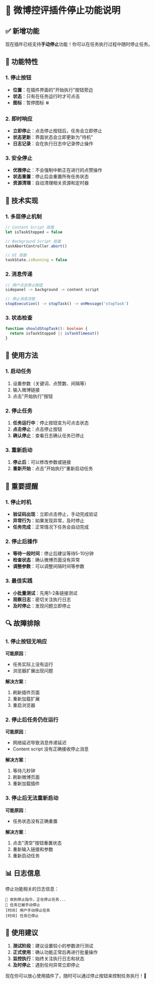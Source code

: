 # 🛑 微博控评插件停止功能说明

## ✅ 新增功能

现在插件已经支持**手动停止**功能！你可以在任务执行过程中随时停止任务。

## 🎯 功能特性

### 1. 停止按钮
- **位置**：在插件界面的"开始执行"按钮旁边
- **状态**：只有在任务运行时才可点击
- **图标**：暂停图标 ⏸️

### 2. 即时响应
- **立即停止**：点击停止按钮后，任务会立即停止
- **状态更新**：界面状态会立即更新为"待机"
- **日志记录**：会在执行日志中记录停止操作

### 3. 安全停止
- **优雅停止**：不会强制中断正在进行的点赞操作
- **状态重置**：停止后会重置所有任务状态
- **资源清理**：自动清理相关资源和定时器

## 🔧 技术实现

### 1. 多层停止机制
```typescript
// Content Script 层面
let isTaskStopped = false

// Background Script 层面  
taskAbortController.abort()

// UI 层面
taskState.isRunning = false
```

### 2. 消息传递
```typescript
// 用户点击停止按钮
sidepanel -> background -> content script

// 停止消息流程
stopExecution() -> stopTask() -> onMessage('stopTask')
```

### 3. 状态检查
```typescript
function shouldStopTask(): boolean {
  return isTaskStopped || isTaskTimeout()
}
```

## 📱 使用方法

### 1. 启动任务
1. 设置参数（关键词、点赞数、间隔等）
2. 输入微博链接
3. 点击"开始执行"按钮

### 2. 停止任务
1. **任务运行中**：停止按钮变为可点击状态
2. **点击停止**：点击停止按钮
3. **确认停止**：查看日志确认任务已停止

### 3. 重新启动
1. **停止后**：可以修改参数或链接
2. **重新开始**：点击"开始执行"重新启动任务

## 🚨 重要提醒

### 1. 停止时机
- **验证码出现**：立即点击停止，手动完成验证
- **异常行为**：如果发现异常，及时停止
- **任务完成**：正常情况下任务会自动完成

### 2. 停止后操作
- **等待一段时间**：停止后建议等待5-10分钟
- **检查状态**：确认微博页面没有异常
- **调整参数**：可以调整间隔时间等参数

### 3. 最佳实践
- **小批量测试**：先用1-2条链接测试
- **观察日志**：密切关注执行日志
- **及时停止**：发现问题立即停止

## 🔍 故障排除

### 1. 停止按钮无响应
**可能原因**：
- 任务实际上没有运行
- 浏览器扩展出现问题

**解决方案**：
1. 刷新插件页面
2. 重新加载扩展
3. 重启浏览器

### 2. 停止后任务仍在运行
**可能原因**：
- 网络延迟导致消息传递延迟
- Content script 没有正确接收停止消息

**解决方案**：
1. 等待几秒钟
2. 刷新微博页面
3. 重新加载插件

### 3. 停止后无法重新启动
**可能原因**：
- 任务状态没有正确重置

**解决方案**：
1. 点击"清空"按钮重置状态
2. 重新输入链接和参数
3. 重新启动任务

## 📊 日志信息

停止功能相关的日志信息：

```
🛑 收到停止指令，正在停止任务...
🛑 任务已被手动停止
[时间] 用户手动停止任务
[时间] 任务已停止
```

## 🎉 使用建议

1. **测试阶段**：建议设置较小的参数进行测试
2. **正式使用**：确认功能正常后再进行批量操作
3. **监控执行**：始终关注执行日志和状态
4. **及时停止**：遇到任何异常立即停止

现在你可以放心使用插件了，随时可以通过停止按钮来控制任务执行！🎯
